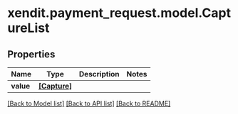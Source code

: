 # xendit.payment_request.model.CaptureList


## Properties
| Name | Type | Description | Notes |
| ------------ | ------------- | ------------- | ------------- |
| **value** | [**[Capture]**](Capture.md) |  |  |


[[Back to Model list]](../README.md#documentation-for-models) [[Back to API list]](../README.md#documentation-for-api-endpoints) [[Back to README]](../README.md)


